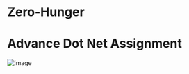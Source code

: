 # Zero-Hunger
# Advance Dot Net Assignment
![image](https://user-images.githubusercontent.com/75538711/227727017-7b6d59eb-cc02-4053-993a-ec72b56fc6ee.png)

